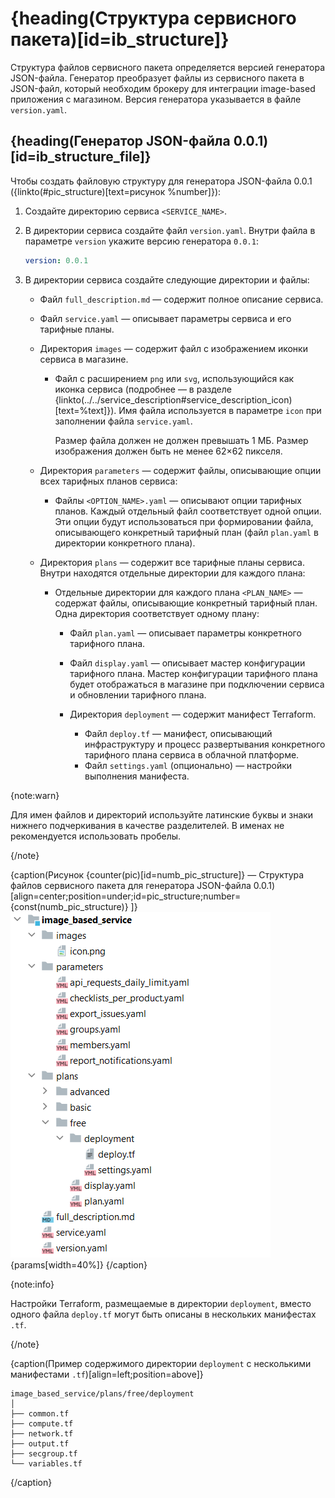 # {heading(Структура сервисного пакета)[id=ib_structure]}

Структура файлов сервисного пакета определяется версией генератора JSON-файла. Генератор преобразует файлы из сервисного пакета в JSON-файл, который необходим брокеру для интеграции image-based приложения с магазином. Версия генератора указывается в файле `version.yaml`.

## {heading(Генератор JSON-файла 0.0.1)[id=ib_structure_file]}

Чтобы создать файловую структуру для генератора JSON-файла 0.0.1 ({linkto(#pic_structure)[text=рисунок %number]}):

1. Создайте директорию сервиса `<SERVICE_NAME>`.
1. В директории сервиса создайте файл `version.yaml`. Внутри файла в параметре `version` укажите версию генератора `0.0.1`:

   ```yaml
   version: 0.0.1
   ```

1. В директории сервиса создайте следующие директории и файлы:

   * Файл `full_description.md` — содержит полное описание сервиса.
   * Файл `service.yaml` — описывает параметры сервиса и его тарифные планы.
   * Директория `images` — содержит файл с изображением иконки сервиса в магазине.

      * Файл с расширением `png` или `svg`, использующийся как иконка сервиса (подробнее — в разделе {linkto(../../service_description#service_description_icon)[text=%text]}). Имя файла используется в параметре `icon` при заполнении файла `service.yaml`.

         Размер файла должен не должен превышать 1 МБ. Размер изображения должен быть не менее 62×62 пикселя.

   * Директория `parameters` — содержит файлы, описывающие опции всех тарифных планов сервиса:

      * Файлы `<OPTION_NAME>.yaml` — описывают опции тарифных планов. Каждый отдельный файл соответствует одной опции. Эти опции будут использоваться при формировании файла, описывающего конкретный тарифный план (файл `plan.yaml` в директории конкретного плана).

   * Директория `plans` — содержит все тарифные планы сервиса. Внутри находятся отдельные директории для каждого плана:

      * Отдельные директории для каждого плана `<PLAN_NAME>` — содержат файлы, описывающие конкретный тарифный план. Одна директория соответствует одному плану:

         * Файл `plan.yaml` — описывает параметры конкретного тарифного плана.
         * Файл `display.yaml` — описывает мастер конфигурации тарифного плана. Мастер конфигурации тарифного плана будет отображаться в магазине при подключении сервиса и обновлении тарифного плана.
         * Директория `deployment` — содержит манифест Terraform.

            * Файл `deploy.tf` — манифест, описывающий инфраструктуру и процесс развертывания конкретного тарифного плана сервиса в облачной платформе.
            * Файл `settings.yaml` (опционально) — настройки выполнения манифеста.

{note:warn}

Для имен файлов и директорий используйте латинские буквы и знаки нижнего подчеркивания в качестве разделителей. В именах не рекомендуется использовать пробелы.

{/note}

{caption(Рисунок {counter(pic)[id=numb_pic_structure]} — Структура файлов сервисного пакета для генератора JSON-файла 0.0.1)[align=center;position=under;id=pic_structure;number={const(numb_pic_structure)} ]}
![pic1](../../assets/IBstructure.png){params[width=40%]}
{/caption}

{note:info}

Настройки Terraform, размещаемые в директории `deployment`, вместо одного файла `deploy.tf` могут быть описаны в нескольких манифестах `.tf`.

{/note}

{caption(Пример содержимого директории `deployment` с несколькими манифестами `.tf`)[align=left;position=above]}
```text
image_based_service/plans/free/deployment
│
├── common.tf
├── compute.tf
├── network.tf
├── output.tf
├── secgroup.tf
└── variables.tf
```
{/caption}
